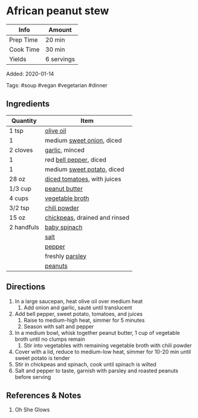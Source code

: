 # African peanut stew

| Info      | Amount     |
| --------- | ---------- |
| Prep Time | 20 min     |
| Cook Time | 30 min     |
| Yields    | 6 servings |

Added: 2020-01-14

Tags: #soup #vegan #vegetarian #dinner

## Ingredients

| Quantity   | Item                                                               |
| ---------- | ------------------------------------------------------------------ |
| 1 tsp      | [olive oil](../_ingredients/olive%20oil.md)                        |
| 1          | medium [sweet onion](../_ingredients/sweet%20onion.md), diced      |
| 2 cloves   | [garlic](../_ingredients/garlic.md), minced                        |
| 1          | red [bell pepper](../_ingredients/bell%20pepper.md), diced         |
| 1          | medium [sweet potato](../_ingredients/sweet%20potato.md), diced    |
| 28 oz      | [diced tomatoes](../_ingredients/diced%20tomatoes.md), with juices |
| 1/3 cup    | [peanut butter](../_ingredients/peanut%20butter.md)                |
| 4 cups     | [vegetable broth](../_ingredients/vegetable%20broth.md)            |
| 3/2 tsp    | [chili powder](../_ingredients/chili%20powder.md)                  |
| 15 oz      | [chickpeas](../_ingredients/chickpeas.md), drained and rinsed      |
| 2 handfuls | [baby spinach](../_ingredients/baby%20spinach.md)                  |
|            | [salt](../_ingredients/salt.md)                                    |
|            | [pepper](../_ingredients/pepper.md)                                |
|            | freshly [parsley](../_ingredients/parsley.md)                      |
|            | [peanuts](../_ingredients/peanuts.md)                              |

## Directions

1. In a large saucepan, heat olive oil over medium heat
   1. Add onion and garlic, sauté until translucent
2. Add bell pepper, sweet potato, tomatoes, and juices
   1. Raise to medium-high heat, simmer for 5 minutes
   2. Season with salt and pepper
3. In a medium bowl, whisk together peanut butter, 1 cup of vegetable broth until no clumps remain
   1. Stir into vegetables with remaining vegetable broth with chili powder
4. Cover with a lid, reduce to medium-low heat, simmer for 10-20 min until sweet potato is tender
5. Stir in chickpeas and spinach, cook until spinach is wilted
6. Salt and pepper to taste, garnish with parsley and roasted peanuts before serving

## References & Notes

1. Oh She Glows
